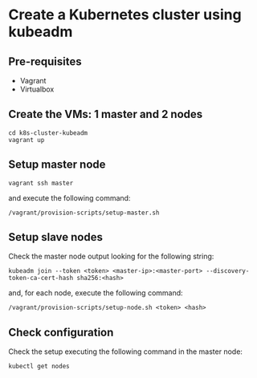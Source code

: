# Create a Kubernetes cluster using kubeadm

## Pre-requisites

- Vagrant
- Virtualbox

## Create the VMs: 1 master and 2 nodes

```
cd k8s-cluster-kubeadm
vagrant up
```

## Setup master node

```
vagrant ssh master
```

and execute the following command:

```
/vagrant/provision-scripts/setup-master.sh
```

## Setup slave nodes

Check the master node output looking for the following string:

```
kubeadm join --token <token> <master-ip>:<master-port> --discovery-token-ca-cert-hash sha256:<hash>
```

and, for each node, execute the following command:

```
/vagrant/provision-scripts/setup-node.sh <token> <hash>
```

## Check configuration

Check the setup executing the following command in the master node:

```
kubectl get nodes
```
